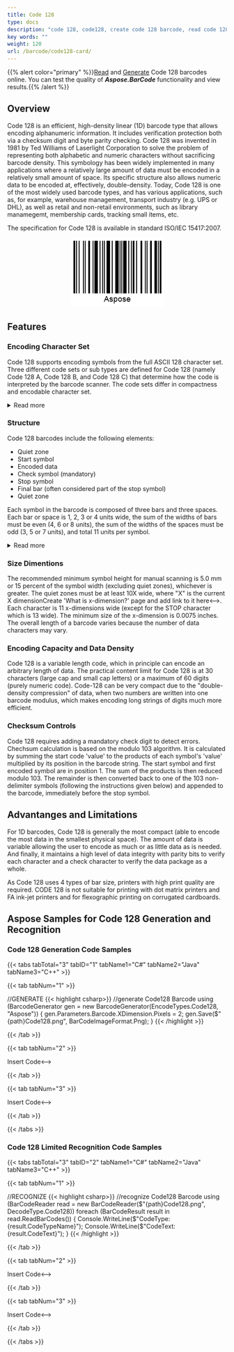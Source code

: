 ```yaml
---
title: Code 128
type: docs
description: "code 128, code128, create code 128 barcode, read code 128, linear barcodes, 1D, 1D symbologies"
key words: ""
weight: 120
url: /barcode/code128-card/
---
```

{{% alert color="primary" %}}[Read](https://products.aspose.app/barcode/recognize/code128) and [Generate](https://products.aspose.app/barcode/generate/code128) Code 128 barcodes online. You can test the quality of ***Aspose.BarCode*** functionality and view results.{{% /alert %}}

## **Overview**
Code 128 is an efficient, high-density linear (1D) barcode type that allows encoding alphanumeric information. It includes verification protection both via a checksum digit and byte parity checking. Code 128 was invented in 1981 by Ted Williams of Laserlight Corporation to solve the problem of representing both alphabetic and numeric characters without sacrificing barcode density. This symbology has been widely implemented in many applications where a relatively large amount of data must be encoded in a relatively small amount of space. Its specific structure also allows numeric data to be encoded at, effectively, double-density. Today, Code 128 is one of the most widely used barcode types, and has various applications, such as, for example, warehouse management, transport industry (e.g. UPS or DHL), as well as retail and non-retail environments, such as library manamegemt, membership cards, tracking small items, etc.  
  
The specification for Code 128 is available in standard ISO/IEC 15417:2007.


<p align="center"><img src="code128.png"></p>

## **Features**
  
### **Encoding Character Set**
Code 128 supports encoding symbols from the full ASCII 128 character set.
Three different code sets or sub types are defined for Code 128 (namely Code 128 A, Code 128 B, and Code 128 C) that determine how the code is interpreted by the barcode scanner. The code sets differ in compactness and encodable character set.

<details> 
<summary>Read more</summary>

- Code 128 A: all numeric values (0-9), uppercase alphabetic characters (A-Z), punctuation marks, seven special characters, and "control" characters (ASCII values 00 through 95)
- Code 128 B: all numeric values (0-9), uppercase and lowercase alphabetic characters (A-Z, a-z), punctuation marks, and seven special characters (ASCII values 32 through 127)
- Code 128 C: all numeric digit pairs from 00 through 99 and three special characters. This code set is numeric-only, but any one character actually represents two digits

The option is indicated in the start character. It is possible to switch from one options to another within a single barcode.
  
</details>

### **Structure**
Code 128 barcodes include the following elements:

- Quiet zone
- Start symbol
- Encoded data
- Check symbol (mandatory)
- Stop symbol
- Final bar (often considered part of the stop symbol)
- Quiet zone

Each symbol in the barcode is composed of three bars and three spaces. Each bar or space is 1, 2, 3 or 4 units wide, the sum of the widths of bars must be even (4, 6 or 8 units), the sum of the widths of the spaces must be odd (3, 5 or 7 units), and total 11 units per symbol.

<details>  
<summary>Read more</summary>

For instance, encoding the ASCII character "0" can be viewed as 10011101100, where 1 corresponds to a bar and 0 to a space. A single 1 would be the thinnest line in the bar code. Three 1's in sequence (111) indicates a bar three times as thick as a single 1 bar.

There are 108 possible 11-unit wide symbols, and the code uses all possible symbols. Two of the symbols are used for stop (end-of-barcode) indication, stop and reverse stop. The two stop symbols are special because they are always followed by a 2-unit bar, forming a 13-unit long stop pattern. Reading the stop pattern left to right is the stop symbol (followed by a 2-unit bar), and reading the stop pattern right to left is the reverse stop symbol (followed by a 2-unit bar).
  
</details>

### **Size Dimentions**
The recommended minimum symbol height for manual scanning is 5.0 mm or 15 percent of the symbol width (excluding quiet zones), whichever is greater. The quiet zones must be at least 10X wide, where "X" is the current X dimension<!-->Create 'What is x-dimension?' page and add link to it here<-->. Each character is 11 x-dimensions wide (except for the STOP character which is 13 wide). The minimum size of the x-dimension is 0.0075 inches.  The overall length of a barcode varies because the number of data characters may vary.

### **Encoding Capacity and Data Density**
Code 128 is a variable length code, which in principle can encode an arbitrary length of data. The practical content limit for Code 128 is at 30 characters (large cap and small cap letters) or a maximum of 60 digits (purely numeric code). Code-128 can be very compact due to the "double-density compression" of data, when two numbers are written into one barcode modulus, which makes encoding long strings of digits much more efficient.

### **Checksum Controls**
Code 128 requires adding a mandatory check digit to detect errors. Chechsum calculation is based on the modulo 103 algorithm. It is calculated by summing the start code 'value' to the products of each symbol's 'value' multiplied by its position in the barcode string. The start symbol and first encoded symbol are in position 1. The sum of the products is then reduced modulo 103. The remainder is then converted back to one of the 103 non-delimiter symbols (following the instructions given below) and appended to the barcode, immediately before the stop symbol.


## **Advantanges and Limitations**
For 1D barcodes, Code 128 is generally the most compact (able to encode the most data in the smallest physical space).  The amount of data is variable allowing the user to encode as much or as little data as is needed.  And finally, it maintains a high level of data integrity with parity bits to verify each character and a check character to verify the data package as a whole.

As Code 128 uses 4 types of bar size, printers with high print quality are required. CODE 128 is not suitable for printing with dot matrix printers and FA ink-jet printers and for flexographic printing on corrugated cardboards. 

## **Aspose Samples for Code 128 Generation and Recognition**
### **Code 128 Generation Code Samples**

{{< tabs tabTotal="3" tabID="1" tabName1="C#" tabName2="Java" tabName3="C++" >}}

{{< tab tabNum="1" >}}

//GENERATE
{{< highlight csharp>}}
//generate Code128 Barcode
using (BarcodeGenerator gen = new BarcodeGenerator(EncodeTypes.Code128, "Aspose"))
{
    gen.Parameters.Barcode.XDimension.Pixels = 2;
    gen.Save($"{path}Code128.png", BarCodeImageFormat.Png);
}
{{< /highlight >}} 

{{< /tab >}}

{{< tab tabNum="2" >}}

<!-->Insert Code<-->

{{< /tab >}}

{{< tab tabNum="3" >}}

<!-->Insert Code<-->

{{< /tab >}}

{{< /tabs >}}

### **Code 128 Limited Recognition Code Samples**

{{< tabs tabTotal="3" tabID="2" tabName1="C#" tabName2="Java" tabName3="C++" >}}

{{< tab tabNum="1" >}}

//RECOGNIZE
{{< highlight csharp>}}
//recognize Code128 Barcode
using (BarCodeReader read = new BarCodeReader($"{path}Code128.png", DecodeType.Code128))
    foreach (BarCodeResult result in read.ReadBarCodes())
    {
        Console.WriteLine($"CodeType:{result.CodeTypeName}");
        Console.WriteLine($"CodeText:{result.CodeText}");
    }
{{< /highlight >}} 

{{< /tab >}}

{{< tab tabNum="2" >}}

<!-->Insert Code<-->

{{< /tab >}}

{{< tab tabNum="3" >}}

<!-->Insert Code<-->

{{< /tab >}}

{{< /tabs >}}
